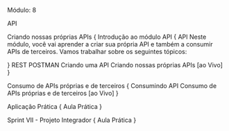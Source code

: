 

Módulo:  8

API

Criando nossas próprias APIs {
   Introdução ao módulo
   API {
      API
      Neste módulo, você vai aprender a criar sua própria API e também a consumir APIs de terceiros. Vamos trabalhar sobre os seguintes tópicos:

      
   }
   REST
   POSTMAN
   Criando uma API
   Criando nossas próprias APIs [ao Vivo]
}

Consumo de APIs próprias e de terceiros {
   Consumindo API
   Consumo de APIs próprias e de terceiros [ao Vivo]
}

Aplicação Prática {
   Aula Prática
}

Sprint VII - Projeto Integrador {
   Aula Prática
}